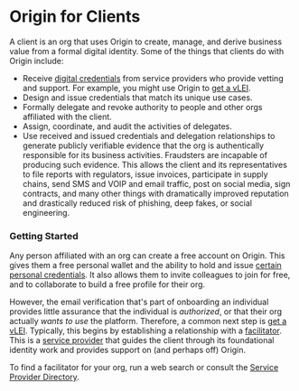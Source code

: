 # Origin for Clients

A client is an org that uses Origin to create, manage, and derive business value from a formal digital identity. Some of the things that clients do with Origin include:

* Receive [digital credentials](../glossary.md#digital-credential) from service providers who provide vetting and support. For example, you might use Origin to [get a vLEI](../concepts/credentials/vleis/the-vlei-journey.md).
* Design and issue credentials that match its unique use cases.
* Formally delegate and revoke authority to people and other orgs affiliated with the client.
* Assign, coordinate, and audit the activities of delegates.
* Use received and issued credentials and delegation relationships to generate publicly verifiable evidence that the org is authentically responsible for its business activities. Fraudsters are incapable of producing such evidence. This allows the client and its representatives to file reports with regulators, issue invoices, participate in supply chains, send SMS and VOIP and email traffic, post on social media, sign contracts, and many other things with dramatically improved reputation and drastically reduced risk of phishing, deep fakes, or social engineering.

### Getting Started

Any person affiliated with an org can create a free account on Origin. This gives them a free personal wallet and the ability to hold and issue [certain personal credentials](https://github.com/provenant-dev/public-schema/blob/main/face-to-face/index.md). It also allows them to invite colleagues to join for free, and to collaborate to build a free profile for their org.

However, the email verification that's part of onboarding an individual provides little assurance that the individual is _authorized_, or that their org actually _wants to use_ the platform. Therefore, a common next step is [get a vLEI](../concepts/credentials/vleis/the-vlei-journey.md). Typically, this begins by establishing a relationship with a [facilitator](../glossary.md#facilitator). This is a [service provider](../glossary.md#service-provider) that guides the client through its foundational identity work and provides support on (and perhaps off) Origin.

To find a facilitator for your org, run a web search or consult the [Service Provider Directory](sps/dir.md).
